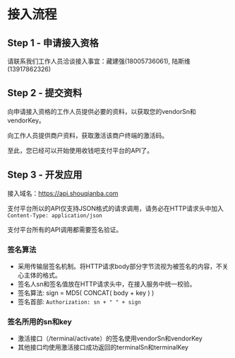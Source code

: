 # 接入流程

## Step 1 - 申请接入资格

请联系我们工作人员洽谈接入事宜：藏建强(18005736061), 陆斯维(13917862326)

## Step 2 - 提交资料

向申请接入资格的工作人员提供必要的资料，以获取您的vendorSn和vendorKey。

向工作人员提供商户资料，获取激活该商户终端的激活码。

至此，您已经可以开始使用收钱吧支付平台的API了。

## Step 3 - 开发应用

接入域名：https://api.shouqianba.com

支付平台所以的API仅支持JSON格式的请求调用，请务必在HTTP请求头中加入`Content-Type: application/json`

支付平台所有的API调用都需要签名验证。

### 签名算法

* 采用传输层签名机制。将HTTP请求body部分字节流视为被签名的内容，不关心主体的格式。
* 签名人sn和签名值放在HTTP请求头中，在接入服务中统一校验。
* 签名算法: sign = MD5( CONCAT( body + key ) )
* 签名首部: `Authorization: sn + " " + sign`

### 签名所用的sn和key

* 激活接口（/terminal/activate）的签名使用vendorSn和vendorKey
* 其他接口均使用激活接口成功返回的terminalSn和terminalKey

